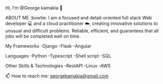 
Hi, I’m @George kamakia :man:


ABOUT ME :bowtie:
I am a focused and detail-oriented full stack Web developer :computer: and a cloud practitioner :cloud:, creating innovative solutions to unusual and difficult problems. Reliable, efficient, and guarantees that all jobs will be completed well on time.

My Frameworks
  -Django
  -Flask
  -Angular


Languages
  -Python
  -Typescript
  -Shell script
  -SQL


Other Skills & Technologies
  -RestAPI
  -Linux
  -AWS

📫 How to reach me: georgekamakia@gmail.com
